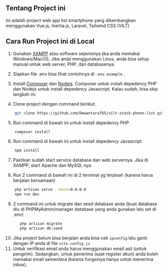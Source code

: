 ## Tentang Project ini

Ini adalah project web app list smartphone yang dikembangkan menggunakan Vue.js, Inertia.js, Laravel, Tailwind CSS (VILT)

## Cara Run Project ini di Local
1. Gunakan [XAMPP](https://www.apachefriends.org/) atau software sejenisnya jika anda memakai Windows/MacOS. Jika anda menggunakan Linux, anda bisa setup manual untuk web server, PHP, dan databasenya.

2. Siapkan file .env bisa lihat contohnya di ```.env.example``` .

3. Install [Composer](https://getcomposer.org/download/) dan [Nodejs](https://nodejs.org/en/download/). Composer untuk install depedency PHP dan Nodejs untuk install depedency Javascript. Kalau sudah, bisa skip langkah ini.

4. Clone project dengan command berikut.
```bash
    git clone https://github.com/Dewantara765/vilt-stack-phone-list.git
```

5. Run command di bawah ini untuk install depedency PHP. 
```bash
    composer install
```

6. Run command di bawah ini untuk install depedency Javascript. 
```bash
    npm install
```
7. Pastikan sudah start service database dan web servernya. Jika di XAMPP, start Apache dan MySQL nya

8. Run 2 command di bawah ini di 2 terminal yg terpisah (karena harus berjalan bersamaan)
```bash
    php artisan serve --host=0.0.0.0
    npm run dev
```
9. 2 command ini untuk migrate dan seed database anda (buat database dlu di PHPMyAdmin/manager database yang anda gunakan lalu set di .env)
   ```bash
      php artisan migrate
      php artisan db:seed 
   ```
10. Jika project belum bisa berjalan anda bisa cek ```ipconfig``` lalu ganti dengan IP anda di file ```vite.config.js```
11. Untuk verifikasi email anda harus menggunakan email asli (untuk pengirim). Sedangkan, untuk penerima (saat register akun) anda boleh memakai email sementara (karena fungsinya hanya untuk menerima inbox).